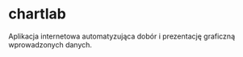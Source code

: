 # chartlab
Aplikacja internetowa automatyzująca dobór i prezentację graficzną wprowadzonych danych.

